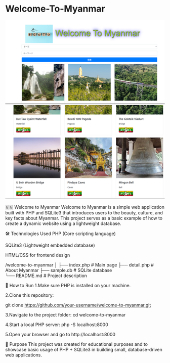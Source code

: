 # Welcome-To-Myanmar
![image](https://github.com/Boelutt/Welcome-To-Myanmar/blob/master/welcomeToMyanmar.png)
![image](https://github.com/Boelutt/Welcome-To-Myanmar/blob/master/myanmar.png)

🇲🇲 Welcome to Myanmar
Welcome to Myanmar is a simple web application built with PHP and SQLite3 that introduces users to the beauty, culture, and key facts about Myanmar. This project serves as a basic example of how to create a dynamic website using a lightweight database.

🛠️ Technologies Used
PHP (Core scripting language)

SQLite3 (Lightweight embedded database)

HTML/CSS for frontend design


/welcome-to-myanmar
│
├── index.php               # Main page
├── detail.php              # About Myanmar
├── sample.db               # SQLite database         
└── README.md               # Project description

🚀 How to Run
1.Make sure PHP is installed on your machine.

2.Clone this repository:

git clone https://github.com/your-username/welcome-to-myanmar.git

3.Navigate to the project folder:
cd welcome-to-myanmar

4.Start a local PHP server:
php -S localhost:8000

5.Open your browser and go to http://localhost:8000

📌 Purpose
This project was created for educational purposes and to showcase basic usage of PHP + SQLite3 in building small, database-driven web applications.



